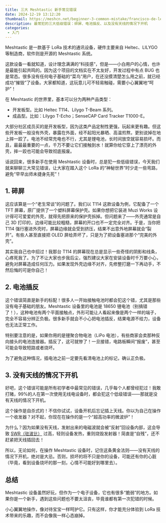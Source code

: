 ```yaml
---
title: 三大 Meshtastic 新手常见错误
date: 2024-12-19 13:12:20
thumbnail: https://meshcn.net/beginner-3-common-mistake/francisco-de-legarreta-c-hHg9MC-G8_Y-unsplash.webp
description: 最常犯的三大低级错误：碎屏、电池插反、以及没有天线的情况下开机
categories:
 - 入门
---
```


Meshtastic 是一款基于 LoRa 技术的通讯设备，硬件主要来自 Heltec、LILYGO 等制造商，软件则是开源的 Meshtastic 系统。

这款设备一看就知道，设计理念满满的“科技感”，但是——小白用户的心情，也许是最能引起共鸣的。因为这个项目的文档实在不太友好，开发过程中有点 BUG 也是常态。很多没有任何电子基础的“菜鸟”用户，在还没摸清楚怎么用之前，就已经成功“摧毁”了设备。大家都知道，这玩意儿可不轻易触碰，需要小心翼翼地“呵护”！

在 Meshtastic 的世界里，基本可以分为两种产品类型：

- 开发板型。比如 Heltec T114、Lilygo T-Beam 系列。
- 成品型。比如：Lilygo T-Echo；SenseCAP Card Tracker T1000-E。

大部分社区成员买的是开发板型，因为这类产品定制性更强，玩起来更有趣。但这些开发板一般没有外壳，暴露在外面，经不起阳光暴晒、高温煎熬，更别说掉在地上摔一跤了。电池不经常充电也不行，尤其是锂电池，长时间放空就容易损坏。而且，最最最重要的一点，千万不要让它们接触到水！就算你给它穿上了漂亮的外壳，摔一跤也可能会导致彻底报废。

话说回来，很多新手在使用 Meshtastic 设备时，总是犯一些低级错误，今天我们就来聊聊三大常见错误，让大家在踏入这个 LoRa 的“神秘世界”时少走一些弯路，避免“早早出师未捷身先死”！

## 1. 碎屏

这应该算是一个“老生常谈”的问题了。我们以 T114 这款设备为例，它配备了一个 TFT 屏幕，原厂提供了一个塑料屏幕保护壳。如果你想把它装进 Muzi Works 设计得可可爱爱的外壳，就得先把原来的保护壳拆掉。但问题来了——外壳通常是自己 3D 打印的，边缘可能比较粗糙，屏幕的开口也不一定完全对齐。于是，当你把 T114 强行塞进外壳时，屏幕边缘就会受到挤压，结果不出意外地屏幕就会“裂开”。有些人甚至直接把 OLED 屏给弄坏了，只是为了把设备塞进那个“完美的外壳”。

其实我自己也中招过！我那台 T114 的屏幕现在总是显示一些奇怪的阴影和线条，心疼死我了。为了不让大家也步我后尘，强烈建议大家在安装设备时千万要小心，避免对屏幕造成任何压力。如果发现外壳边缘不对齐，先修整打磨一下再动手，不然后悔的可是你自己！

## 2. 电池插反

这个错误简直是新手的标配！很多人一开始接触电池时都会犯这个错，尤其是那些没有电子基础的朋友。Meshtastic 设备里的电池是 18650 锂电池（别搞错了！），这种电池有两个平面接触点，外形可能让人看起来像是两个一样的端子，完全不容易分辨正负极。很多新手就会不小心把电池插反，结果电源不给力，设备也无法正常工作。

特别要注意的是，如果你用的是锂聚合物电池（LiPo 电池），有些商家会卖那种反向接头的电池连接器。插反了，这可就惨了！一旦接错，电路板瞬间“报废”，甚至可能会导致短路或者烧坏。

为了避免这种情况，插电池之前一定要先看清电池上的标记，确认正负极。

## 3. 没有天线的情况下开机

好吧，这个错误可能是所有初学者中最常见的错误，几乎每个人都曾经犯过！我敢打赌，99%的人在第一次使用无线电设备时，都会犯这个低级错误——那就是没有天线的情况下开机。

这个操作是自杀式的！不信你试试，设备开机后忘记插上天线。你以为自己在操作一个收发器？对不起，你现在在操作的是一个“超高功率的微波炉”！

为什么？因为如果没有天线，发射出来的电磁波就会被“反射”回设备内部，这会导致 [SWR（驻波比）](/understand-antenna-indicators) 过高，轻则设备发热，重则烧毁发射器！简直是“自残”，还不赶紧把天线插回去！

所以，无论如何，在操作 Meshtastic 设备时，记住这条黄金法则——没有天线的情况下开机，绝对是大忌。否则，损坏的将不只是你的设备，可能还有你的心脏（毕竟，看到设备烧坏的那一刻，心情不可能好到哪里去）。

## 总结

Meshtastic 设备虽然好玩，但作为一个电子设备，它也有很多“脆弱”的地方。如果你是一个新手，遇到这些问题也不要太沮丧，毕竟谁都有第一次犯错的时候。

小心翼翼地操作，像对待宝宝一样呵护它。只有这样，你才能充分体验到 LoRa 技术带来的乐趣，而不会像我一样心态崩掉。